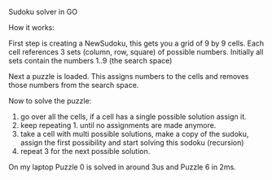 Sudoku solver in GO


How it works:

First step is creating a NewSudoku, this gets you a grid of 9 by 9 cells. 
Each cell references 3 sets (column, row, square) of possible numbers.
Initially all sets contain the numbers 1..9 (the search space)

Next a puzzle is loaded. 
This assigns numbers to the cells and removes those numbers from the search space.

Now to solve the puzzle:
1. go over all the cells, if a cell has a single possible solution assign it.
2. keep repeating 1. until no assignments are made anymore.
3. take a cell with multi possible solutions, make a copy of the sudoku,
assign the first possibility and start solving this sodoku (recursion)
4. repeat 3 for the next possible solution.

On my laptop Puzzle 0 is solved in around 3us and Puzzle 6 in 2ms.
